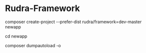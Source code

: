 # Rudra-Framework

composer create-project --prefer-dist rudra/framework=dev-master newapp

cd newapp

composer dumpautoload -o

